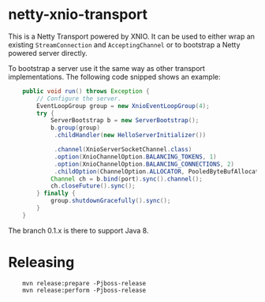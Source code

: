 netty-xnio-transport
====================

This is a Netty Transport powered by XNIO. It can be used to either wrap an existing `StreamConnection` and `AcceptingChannel` or to bootstrap a Netty powered server directly. 

To bootstrap a server use it the same way as other transport implementations. The following code snipped shows an example:

```java
    public void run() throws Exception {
        // Configure the server.
        EventLoopGroup group = new XnioEventLoopGroup(4);
        try {
            ServerBootstrap b = new ServerBootstrap();
            b.group(group)
             .childHandler(new HelloServerInitializer())

             .channel(XnioServerSocketChannel.class)
             .option(XnioChannelOption.BALANCING_TOKENS, 1)
             .option(XnioChannelOption.BALANCING_CONNECTIONS, 2)
             .childOption(ChannelOption.ALLOCATOR, PooledByteBufAllocator.DEFAULT);
            Channel ch = b.bind(port).sync().channel();
            ch.closeFuture().sync();
        } finally {
            group.shutdownGracefully().sync();
        }
    }
```

The branch 0.1.x is there to support Java 8.


Releasing
============

```
    mvn release:prepare -Pjboss-release
    mvn release:perform -Pjboss-release
```